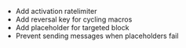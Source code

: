 - Add activation ratelimiter
- Add reversal key for cycling macros
- Add placeholder for targeted block
- Prevent sending messages when placeholders fail
